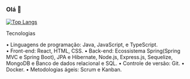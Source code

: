 ### Olá 👋
 
[![Top Langs](https://github-readme-stats.vercel.app/api/top-langs/?username=MateusKGomes&layout=compact)](https://github.com/anuraghazra/github-readme-stats)



Tecnologias

• Linguagens de programação: Java, JavaScript, e TypeScript. <br>
• Front-end: React, HTML, CSS.
• Back-end: Ecossistema Spring(Spring MVC e Spring Boot), JPA e Hibernate, Node.js, Express.js,
Sequelize, MongoDB e Banco de dados relacional e SQL.
• Controle de versão: Git.
• Docker.
• Metodologias ágeis: Scrum e Kanban.
